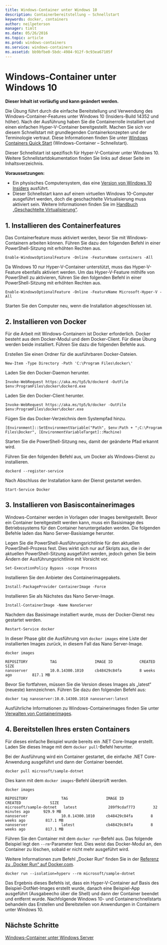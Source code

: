 ```yaml
---
title: Windows-Container unter Windows 10
description: Containerbereitstellung – Schnellstart
keywords: docker, containers
author: neilpeterson
manager: timlt
ms.date: 05/26/2016
ms.topic: article
ms.prod: windows-containers
ms.service: windows-containers
ms.assetid: bb9bfbe0-5bdc-4984-912f-9c93ea67105f
---
```


# Windows-Container unter Windows 10

**Dieser Inhalt ist vorläufig und kann geändert werden.** 

Die Übung führt durch die einfache Bereitstellung und Verwendung des Windows-Container-Features unter Windows 10 (Insiders-Build 14352 und höher). Nach der Ausführung haben Sie die Containerrolle installiert und einen einfachen Hyper-V-Container bereitgestellt. Machen Sie sich vor diesem Schnellstart mit grundlegenden Containerkonzepten und der Terminologie vertraut. Diese Informationen finden Sie unter [Windows Containers Quick Start](./quick_start.md) (Windows-Container – Schnellstart). 

Dieser Schnellstart ist spezifisch für Hyper-V-Container unter Windows 10. Weitere Schnellstartdokumentation finden Sie links auf dieser Seite im Inhaltsverzeichnis.

**Voraussetzungen:**

- Ein physisches Computersystem, das eine [Version von Windows 10 Insiders](https://insider.windows.com/) ausführt.   
- Dieser Schnellstart kann auf einem virtuellen Windows 10-Computer ausgeführt werden, doch die geschachtelte Virtualisierung muss aktiviert sein. Weitere Informationen finden Sie im [Handbuch „Geschachtelte Virtualisierung“](https://msdn.microsoft.com/en-us/virtualization/hyperv_on_windows/user_guide/nesting).

## 1. Installieren des Containerfeatures

Das Containerfeature muss aktiviert werden, bevor Sie mit Windows-Containern arbeiten können. Führen Sie dazu den folgenden Befehl in einer PowerShell-Sitzung mit erhöhten Rechten aus. 

```none
Enable-WindowsOptionalFeature -Online -FeatureName containers -All
```

Da Windows 10 nur Hyper-V-Container unterstützt, muss das Hyper-V-Feature ebenfalls aktiviert werden. Um das Hyper-V-Feature mithilfe von PowerShell zu aktivieren, führen Sie den folgenden Befehl in einer PowerShell-Sitzung mit erhöhten Rechten aus.

```none
Enable-WindowsOptionalFeature -Online -FeatureName Microsoft-Hyper-V -All
```

Starten Sie den Computer neu, wenn die Installation abgeschlossen ist.

## 2. Installieren von Docker

Für die Arbeit mit Windows-Containern ist Docker erforderlich. Docker besteht aus dem Docker-Modul und dem Docker-Client. Für diese Übung werden beide installiert. Führen Sie dazu die folgenden Befehle aus. 

Erstellen Sie einen Ordner für die ausführbaren Docker-Dateien.

```none
New-Item -Type Directory -Path 'C:\Program Files\docker\'
```

Laden Sie den Docker-Daemon herunter.

```none
Invoke-WebRequest https://aka.ms/tp5/b/dockerd -OutFile $env:ProgramFiles\docker\dockerd.exe
```

Laden Sie den Docker-Client herunter.

```none
Invoke-WebRequest https://aka.ms/tp5/b/docker -OutFile $env:ProgramFiles\docker\docker.exe
```

Fügen Sie das Docker-Verzeichnis dem Systempfad hinzu.

```none
[Environment]::SetEnvironmentVariable("Path", $env:Path + ";C:\Program Files\Docker", [EnvironmentVariableTarget]::Machine)
```

Starten Sie die PowerShell-Sitzung neu, damit der geänderte Pfad erkannt wird.

Führen Sie den folgenden Befehl aus, um Docker als Windows-Dienst zu installieren.

```none
dockerd --register-service
```

Nach Abschluss der Installation kann der Dienst gestartet werden.

```none
Start-Service Docker
```

## 3. Installieren von Basiscontainerimages

Windows-Container werden in Vorlagen oder Images bereitgestellt. Bevor ein Container bereitgestellt werden kann, muss ein Basisimage des Betriebssystems für den Container heruntergeladen werden. Die folgenden Befehle laden das Nano Server-Basisiamge herunter.
    
Legen Sie die PowerShell-Ausführungsrichtlinie für den aktuellen PowerShell-Prozess fest. Dies wirkt sich nur auf Skripts aus, die in der aktuellen PowerShell-Sitzung ausgeführt werden, jedoch gehen Sie beim Ändern der Ausführungsrichtlinie mit Vorsicht vor.

```none
Set-ExecutionPolicy Bypass -scope Process
```

Installieren Sie den Anbieter des Containerimagepakets.

```none  
Install-PackageProvider ContainerImage -Force
```

Installieren Sie als Nächstes das Nano Server-Image.

```none
Install-ContainerImage -Name NanoServer
```

Nachdem das Basisimage installiert wurde, muss der Docker-Dienst neu gestartet werden.

```none
Restart-Service docker
```

In dieser Phase gibt die Ausführung von `docker images` eine Liste der installierten Images zurück, in diesem Fall das Nano Server-Image.

```none
docker images

REPOSITORY          TAG                 IMAGE ID            CREATED             SIZE
nanoserver          10.0.14300.1010     cb48429c84fa        8 weeks ago         817.1 MB
```

Bevor Sie fortfahren, müssen Sie die Version dieses Images als „latest“ (neueste) kennzeichnen. Führen Sie dazu den folgenden Befehl aus:

```none
docker tag nanoserver:10.0.14300.1010 nanoserver:latest
```

Ausführliche Informationen zu Windows-Containerimages finden Sie unter [Verwalten von Containerimages](../management/manage_images.md).

## 4. Bereitstellen Ihres ersten Containers

Für dieses einfache Beispiel wurde bereits ein .NET Core-Image erstellt. Laden Sie dieses Image mit dem `docker pull`-Befehl herunter.

Bei der Ausführung wird ein Container gestartet, die einfache .NET Core-Anwendung ausgeführt und dann der Container beendet. 

```none
docker pull microsoft/sample-dotnet
```

Dies kann mit dem `docker images`-Befehl überprüft werden.

```none
docker images

REPOSITORY               TAG                 IMAGE ID            CREATED             SIZE
microsoft/sample-dotnet   latest              289f9cdaf773        32 minutes ago      929.9 MB
nanoserver               10.0.14300.1010     cb48429c84fa        8 weeks ago         817.1 MB
nanoserver               latest              cb48429c84fa        8 weeks ago         817.1 MB
```

Führen Sie den Container mit dem `docker run`-Befehl aus. Das folgende Beispiel legt den `--rm`-Parameter fest. Dies weist das Docker-Modul an, den Container zu löschen, sobald er nicht mehr ausgeführt wird. 

Weitere Informationen zum Befehl „Docker Run“ finden Sie in der [Referenz zu „Docker Run“ auf Docker.com]( https://docs.docker.com/engine/reference/run/).

```none
docker run --isolation=hyperv --rm microsoft/sample-dotnet
```

Das Ergebnis dieses Befehls ist, dass ein Hyper-V-Container auf Basis des Beispiel-DotNet-Images erstellt wurde, danach eine Beispiel-App ausgeführt (Ausgabeecho über die Shell) und dann der Container beendet und entfernt wurde. Nachfolgende Windows 10- und Containerschnellstarts behandeln das Erstellen und Bereitstellen von Anwendungen in Containern unter Windows 10.

## Nächste Schritte

[Windows-Container unter Windows Server](./quick_start_windows_server.md)




<!--HONumber=May16_HO5-->



